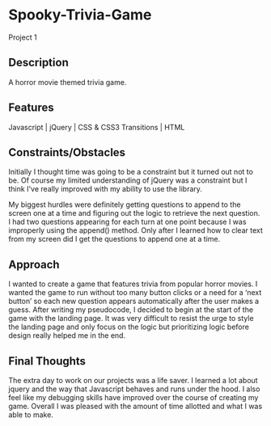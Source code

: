 # Spooky-Trivia-Game
Project 1

## Description

A horror movie themed trivia game.

## Features
Javascript |
jQuery |
CSS & CSS3 Transitions |
HTML

## Constraints/Obstacles
Initially I thought time was going to be a constraint but it turned out not to be. Of course my limited understanding of jQuery was a constraint but I think I've really improved with my ability to use the library.  

My biggest hurdles were definitely getting questions to append to the screen one at a time and figuring out the logic to retrieve the next question. I had two questions appearing for each turn at one point because I was improperly using the append() method. Only after I learned how to clear text from my screen did I get the questions to append one at a time. 

## Approach

I wanted to create a game that features trivia from popular horror movies. I wanted the game to run without too many button clicks or a need for a ‘next button’ so each new question appears automatically after the user makes a guess.
After writing my pseudocode, I decided to begin at the start of the game with the landing page. It was very difficult to resist the urge to style the landing page and only focus on the logic but prioritizing logic before design really helped me in the end. 

## Final Thoughts

The extra day to work on our projects was a life saver. I learned a lot about jquery and the way that Javascript behaves and runs under the hood. I also feel like my debugging skills have improved over the course of creating my game. Overall I was pleased with the amount of time allotted and what I was able to make. 
